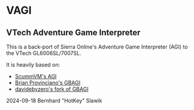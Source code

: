 # VAGI
## VTech Adventure Game Interpreter

This is a back-port of Sierra Online's Adventure Game Interpreter (AGI) to the VTech GL6006SL/7007SL.

It is heavily based on:
* [ScummVM's AGI](https://github.com/scummvm/scummvm/tree/master/engines/agi)
* [Brian Provinciano's GBAGI](http://www.bripro.com)
* [davidebyzero's fork of GBAGI](https://github.com/Davidebyzero/GBAGI.git)

2024-09-18 Bernhard "HotKey" Slawik
